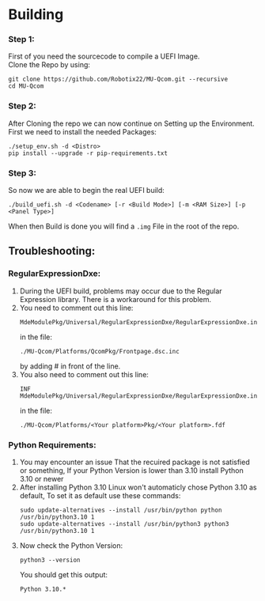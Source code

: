 # Building

### Step 1:

First of you need the sourcecode to compile a UEFI Image. <br />
Clone the Repo by using:
```
git clone https://github.com/Robotix22/MU-Qcom.git --recursive
cd MU-Qcom
```

### Step 2:

After Cloning the repo we can now continue on Setting up the Environment. <br />
First we need to install the needed Packages:
```
./setup_env.sh -d <Distro>
pip install --upgrade -r pip-requirements.txt
```

### Step 3:

So now we are able to begin the real UEFI build:
```
./build_uefi.sh -d <Codename> [-r <Build Mode>] [-m <RAM Size>] [-p <Panel Type>]
```

When then Build is done you will find a `.img` File in the root of the repo.

## Troubleshooting:

### RegularExpressionDxe:
   1. During the UEFI build, problems may occur due to the Regular Expression library. There is a workaround for this problem.
   2. You need to comment out this line:
      ```
      MdeModulePkg/Universal/RegularExpressionDxe/RegularExpressionDxe.inf
      ```
      in the file:
      ```
      ./MU-Qcom/Platforms/QcomPkg/Frontpage.dsc.inc
      ```
      by adding # in front of the line.
   3. You also need to comment out this line:
      ```
      INF MdeModulePkg/Universal/RegularExpressionDxe/RegularExpressionDxe.inf 
      ```
      in the file:
      ```
      ./MU-Qcom/Platforms/<Your platform>Pkg/<Your platform>.fdf
      ```

### Python Requirements:
   1. You may encounter an issue That the recuired package is not satisfied or something, If your Python Version is lower than 3.10 install Python 3.10 or newer
   2. After installing Python 3.10 Linux won't automaticly chose Python 3.10 as default, To set it as default use these commands:
      ```
      sudo update-alternatives --install /usr/bin/python python /usr/bin/python3.10 1
      sudo update-alternatives --install /usr/bin/python3 python3 /usr/bin/python3.10 1
      ```
   3. Now check the Python Version:
      ```
      python3 --version
      ```
      You should get this output:
      ```
      Python 3.10.*
      ```
      
